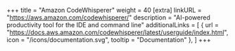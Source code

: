 +++
title = "Amazon CodeWhisperer"
weight = 40
[extra]
linkURL = "https://aws.amazon.com/codewhisperer/"
description = "AI-powered productivity tool for the IDE and command line"
additionalLinks = [
  { url = "https://docs.aws.amazon.com/codewhisperer/latest/userguide/index.html", icon = "/icons/documentation.svg", tooltip = "Documentation" },
]
+++